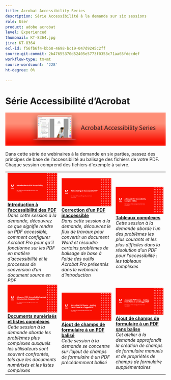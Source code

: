 ```yaml
---
title: Acrobat Accessibility Series
description: Série Accessibilité à la demande sur six sessions
role: User
product: adobe acrobat
level: Experienced
thumbnail: KT-8364.jpg
jira: KT-8364
exl-id: f56fb6f4-bbb8-4698-bc19-047d9245c2ff
source-git-commit: 2b47655370d52405e5773f0358c71aa65fdecdef
workflow-type: tm+mt
source-wordcount: '228'
ht-degree: 0%

---
```


# Série Accessibilité d’Acrobat

![Série Accessibilité d’Acrobat - Image](../assets/Hero_Accessibility.png)

Dans cette série de webinaires à la demande en six parties, passez des principes de base de l’accessibilité au balisage des fichiers de votre PDF. Chaque session comprend des fichiers d&#39;exemple à suivre.

<table style="table-layout:fixed">
<tr>
  <td>
    <a href="accessibilitysession1.md">
      <img alt="Introduction à l’accessibilité des PDF" src="../assets/Accessibilitysession1_1280.png" />
    </a>
    <div>
    <a href="accessibilitysession1.md"><strong>Introduction à l’accessibilité des PDF</strong></a>
    </div>
    <em>Dans cette session à la demande, découvrez ce que signifie rendre un PDF accessible, comment configurer Acrobat Pro pour qu’il fonctionne sur les PDF en matière d’accessibilité et le processus de conversion d’un document source en PDF</em>
    <br>
  </td>
  <td>
    <a href="accessibilitysession2.md">
      <img alt="Correction d’un PDF inaccessible" src="../assets/Accessibilitysession2_1280.png" />
    </a>
    <div>
    <a href="accessibilitysession2.md"><strong>Correction d’un PDF inaccessible</strong></a>
    </div>
    <em>Dans cette session à la demande, découvrez le flux de travaux pour convertir un document Word et résoudre certains problèmes de balisage de base à l’aide des outils Acrobat Pro présentés dans le webinaire d’introduction</em>
    <br>
  </td>  
  <td>
    <a href="accessibilitysession3.md">
      <img alt="Tableaux complexes" src="../assets/Accessibilitysession3_1280.png" />
    </a>
    <div>
    <a href="accessibilitysession3.md"><strong>Tableaux complexes</strong></a>
    </div>
    <em>Cette session à la demande aborde l’un des problèmes les plus courants et les plus difficiles dans la résolution d’un PDF pour l’accessibilité : les tableaux complexes</em>
    <br>
  </td>
</tr>
<tr>
  <td>
    <a href="accessibilitysession4.md">
      <img alt="Documents numérisés et listes complexes" src="../assets/Accessibilitysession4_1280.png" />
    </a>
    <div>
    <a href="accessibilitysession4.md"><strong>Documents numérisés et listes complexes</strong></a>
    </div>
    <em>Cette session à la demande aborde les problèmes plus complexes auxquels les utilisateurs sont souvent confrontés, tels que les documents numérisés et les listes complexes</em>
    <br>
  </td>
  <td>
    <a href="accessibilitysession5.md">
      <img alt="Ajout de champs de formulaire à un PDF balisé" src="../assets/Accessibilitysession5_1280.png" />
    </a>
    <div>
    <a href="accessibilitysession5.md"><strong>Ajout de champs de formulaire à un PDF balisé</strong></a>
    </div>
    <em>Cette session à la demande se concentre sur l’ajout de champs de formulaire à un PDF précédemment balisé</em>
    <br>
  </td>  
  <td>
    <a href="accessibilitysession6.md">
      <img alt="Ajout de champs de formulaire à un PDF sans balise" src="../assets/Accessibilitysession6_1280.png" />
    </a>
    <div>
    <a href="accessibilitysession6.md"><strong>Ajout de champs de formulaire à un PDF sans balise</strong></a>
    </div>
    <em>Cet atelier à la demande approfondit la création de champs de formulaire manuels et de propriétés de champs de formulaire supplémentaires</em>
    <br>
  </td> 
</tr>
</table>
